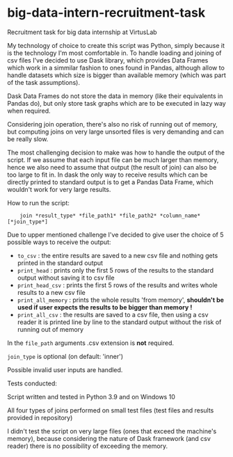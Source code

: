 # big-data-intern-recruitment-task
 Recruitment task for big data internship at VirtusLab

My technology of choice to create this script was Python, simply because it is the technology I'm most comfortable in. To handle loading and joining of csv files I've decided to use Dask library, which provides Data Frames which work in a simmilar fashion to ones found in Pandas, although allow to handle datasets which size is bigger than available memory (which was part of the task assumptions).

Dask Data Frames do not store the data in memory (like their equivalents in Pandas do), but only store task graphs which are to be executed in lazy way when required. 

Considering join operation, there's also no risk of running out of memory, but computing joins on very large unsorted files is very demanding and can be really slow. 

The most challenging decision to make was how to handle the output of the script. If we assume that each input file can be much larger than memory, hence we also need to assume that output (the result of join) can also be too large to fit in. In dask the only way to receive results which can be directly printed to standard output is to get a Pandas Data Frame, which wouldn't work for very large results.

How to run the script:
```
    join *result_type* *file_path1* *file_path2* *column_name* [*join_type*]
```

Due to upper mentioned challenge I've decided to give user the choice of 5 possible ways to receive the output:
- `to_csv` : the entire results are saved to a new csv file and nothing gets printed in the standard output
- `print_head` : prints only the first 5 rows of the results to the standard output without saving it to csv file
- `print_head_csv` : prints the first 5 rows of the results and writes whole results to a new csv file
- `print_all_memory` : prints the whole results 'from memory', **shouldn't be used if user expects the results to be  bigger than memory !**
- `print_all_csv` : the results are saved to a csv file, then using a csv reader it is printed line by line to the standard output without the risk of running out of memory

In the `file_path` arguments .csv extension is **not** required.

`join_type` is optional (on default: 'inner')

Possible invalid user inputs are handled. 

Tests conducted:

Script written and tested in Python 3.9 and on Windows 10

All four types of joins performed on small test files (test files and results provided in repository)

I didn't test the script on very large files (ones that exceed the machine's memory), because considering the nature of Dask framework (and csv reader) there is no possibility of exceeding the memory.


